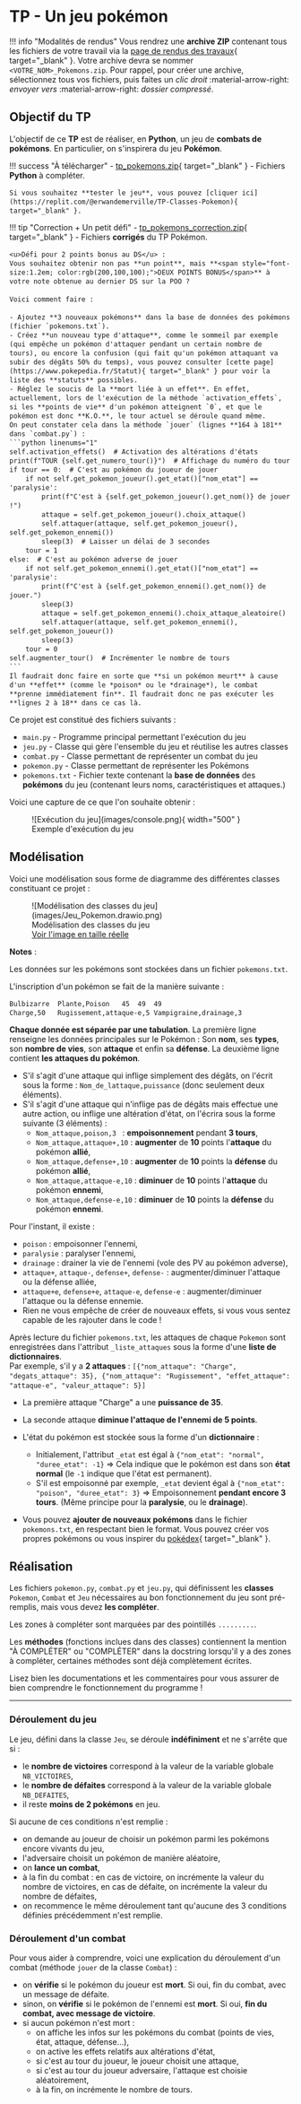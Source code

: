 # TP - Un jeu pokémon

!!! info "Modalités de rendus"
    Vous rendrez une **archive ZIP** contenant tous les fichiers de votre travail via la [page de rendus des travaux](../../rendus.md){ target="_blank" }. Votre archive devra se nommer `<VOTRE_NOM>_Pokemons.zip`. Pour rappel, pour créer une archive, sélectionnez tous vos fichiers, puis faites un *clic droit* :material-arrow-right: *envoyer vers* :material-arrow-right: *dossier compressé*.

## Objectif du TP

L'objectif de ce **TP** est de réaliser, en **Python**, un jeu de **combats de pokémons**.
En particulier, on s'inspirera du jeu **Pokémon**.

!!! success "À télécharger"
    - [tp_pokemons.zip](exercices/tp_pokemons.zip){ target="_blank" } - Fichiers **Python** à compléter.

    Si vous souhaitez **tester le jeu**, vous pouvez [cliquer ici](https://replit.com/@erwandemerville/TP-Classes-Pokemon){ target="_blank" }.

!!! tip "Correction + Un petit défi"
    - [tp_pokemons_correction.zip](exercices/tp_pokemons_correction.zip){ target="_blank" } - Fichiers **corrigés** du TP Pokémon.

    <u>Défi pour 2 points bonus au DS</u> :  
    Vous souhaitez obtenir non pas **un point**, mais **<span style="font-size:1.2em; color:rgb(200,100,100);">DEUX POINTS BONUS</span>** à votre note obtenue au dernier DS sur la POO ?

    Voici comment faire :

    - Ajoutez **3 nouveaux pokémons** dans la base de données des pokémons (fichier `pokemons.txt`).
    - Créez **un nouveau type d'attaque**, comme le sommeil par exemple (qui empêche un pokémon d'attaquer pendant un certain nombre de tours), ou encore la confusion (qui fait qu'un pokémon attaquant va subir des dégâts 50% du temps), vous pouvez consulter [cette page](https://www.pokepedia.fr/Statut){ target="_blank" } pour voir la liste des **statuts** possibles.
    - Réglez le soucis de la **mort liée à un effet**. En effet, actuellement, lors de l'exécution de la méthode `activation_effets`, si les **points de vie** d'un pokémon atteignent `0`, et que le pokémon est donc **K.O.**, le tour actuel se déroule quand même.  
    On peut constater cela dans la méthode `jouer` (lignes **164 à 181** dans `combat.py`) :
    ```python linenums="1"
    self.activation_effets()  # Activation des altérations d'états
    print(f"TOUR {self.get_numero_tour()}")  # Affichage du numéro du tour
    if tour == 0:  # C'est au pokémon du joueur de jouer
        if not self.get_pokemon_joueur().get_etat()["nom_etat"] == 'paralysie':
            print(f"C'est à {self.get_pokemon_joueur().get_nom()} de jouer !")
            attaque = self.get_pokemon_joueur().choix_attaque()
            self.attaquer(attaque, self.get_pokemon_joueur(), self.get_pokemon_ennemi())
            sleep(3)  # Laisser un délai de 3 secondes
        tour = 1
    else:  # C'est au pokémon adverse de jouer
        if not self.get_pokemon_ennemi().get_etat()["nom_etat"] == 'paralysie':
            print(f"C'est à {self.get_pokemon_ennemi().get_nom()} de jouer.")
            sleep(3)
            attaque = self.get_pokemon_ennemi().choix_attaque_aleatoire()
            self.attaquer(attaque, self.get_pokemon_ennemi(), self.get_pokemon_joueur())
            sleep(3)
        tour = 0
    self.augmenter_tour()  # Incrémenter le nombre de tours
    ```
    Il faudrait donc faire en sorte que **si un pokémon meurt** à cause d'un **effet** (comme le *poison* ou le *drainage*), le combat **prenne immédiatement fin**. Il faudrait donc ne pas exécuter les **lignes 2 à 18** dans ce cas là.

Ce projet est constitué des fichiers suivants :

* `main.py` - Programme principal permettant l'exécution du jeu
* `jeu.py` - Classe qui gère l'ensemble du jeu et réutilise les autres classes
* `combat.py` - Classe permettant de représenter un combat du jeu
* `pokemon.py` - Classe permettant de représenter les Pokémons
* `pokemons.txt` - Fichier texte contenant la **base de données** des **pokémons** du jeu (contenant leurs noms, caractéristiques et attaques.)

Voici une capture de ce que l'on souhaite obtenir :

<figure markdown>
  ![Exécution du jeu](images/console.png){ width="500" }
  <figcaption>Exemple d'exécution du jeu</figcaption>
</figure>

## Modélisation

Voici une modélisation sous forme de diagramme des différentes classes constituant ce projet :

<figure markdown>
  ![Modélisation des classes du jeu](images/Jeu_Pokemon.drawio.png)
  <figcaption>Modélisation des classes du jeu<br /><a href="../images/Jeu_Pokemon.drawio.png" target="_blank">Voir l'image en taille réelle</a></figcaption>
</figure>

**Notes** :

Les données sur les pokémons sont stockées dans un fichier `pokemons.txt`.

L'inscription d'un pokémon se fait de la manière suivante :

```
Bulbizarre	Plante,Poison	45	49	49
Charge,50	Rugissement,attaque-e,5	Vampigraine,drainage,3
```

**Chaque donnée est séparée par une tabulation**.
La première ligne renseigne les données principales sur le Pokémon : Son **nom**, ses **types**, son **nombre de vies**, son **attaque** et enfin sa **défense**.
La deuxième ligne contient **les attaques du pokémon**.

- S'il s'agit d'une attaque qui inflige simplement des dégâts, on l'écrit sous la forme : `Nom_de_lattaque,puissance` (donc seulement deux éléments).
- S'il s'agit d'une attaque qui n'inflige pas de dégâts mais effectue une autre action, ou inflige une altération d'état, on l'écrira sous la forme suivante (3 éléments) :
    - `Nom_attaque,poison,3 ` : **empoisonnement** pendant **3 tours**,
    - `Nom_attaque,attaque+,10` : **augmenter** de **10** points l'**attaque** du pokémon **allié**,
    - `Nom_attaque,defense+,10` : **augmenter** de **10** points la **défense** du pokémon **allié**,
    - `Nom_attaque,attaque-e,10` : **diminuer** de **10** points l'**attaque** du pokémon **ennemi**,
    - `Nom_attaque,defense-e,10` : **diminuer** de **10** points la **défense** du pokémon **ennemi**.

Pour l'instant, il existe :

* `poison` : empoisonner l'ennemi,
* `paralysie` : paralyser l'ennemi,
* `drainage` : drainer la vie de l'ennemi (vole des PV au pokémon adverse),
* `attaque+`, `attaque-`, `defense+`, `defense-` : augmenter/diminuer l'attaque ou la défense alliée,
* `attaque+e`, `defense+e`, `attaque-e`, `defense-e` : augmenter/diminuer l'attaque ou la défense ennemie.
* Rien ne vous empêche de créer de nouveaux effets, si vous vous sentez capable de les rajouter dans le code !

Après lecture du fichier `pokemons.txt`, les attaques de chaque `Pokemon` sont enregistrées dans l'attribut `_liste_attaques` sous la forme d'une **liste de dictionnaires**.  
Par exemple, s'il y a **2 attaques** : `[{"nom_attaque": "Charge", "degats_attaque": 35}, {"nom_attaque": "Rugissement", "effet_attaque": "attaque-e", "valeur_attaque": 5}]`

- La première attaque "Charge" a une **puissance de 35**.
- La seconde attaque **diminue l'attaque de l'ennemi de 5 points**.

- L'état du pokémon est stockée sous la forme d'un **dictionnaire** :
    - Initialement, l'attribut `_etat` est égal à `{"nom_etat": "normal", "duree_etat": -1}` => Cela indique que le pokémon est dans son **état normal** (le `-1` indique que l'état est permanent).
    - S'il est empoisonné par exemple, `_etat` devient égal à `{"nom_etat": "poison", "duree_etat": 3}` => Empoisonnement **pendant encore 3 tours**. (Même principe pour la **paralysie**, ou le **drainage**).

- Vous pouvez **ajouter de nouveaux pokémons** dans le fichier `pokemons.txt`, en respectant bien le format.
Vous pouvez créer vos propres pokémons ou vous inspirer du [pokédex](https://www.pokebip.com/pokedex/pokedex_5G_liste_des_pokemon.html){ target="_blank" }.

## Réalisation

Les fichiers `pokemon.py`, `combat.py` et `jeu.py`, qui définissent les **classes** `Pokemon`, `Combat` et `Jeu` nécessaires au bon fonctionnement du jeu sont pré-remplis, mais vous devez **les compléter**.

Les zones à compléter sont marquées par des pointillés `.........`.

Les **méthodes** (fonctions inclues dans des classes) contiennent la mention "À COMPLÉTER" ou "COMPLÉTER" dans la docstring lorsqu'il y a des zones à compléter, certaines méthodes sont déjà complètement écrites.

Lisez bien les documentations et les commentaires pour vous assurer de bien comprendre le fonctionnement du programme !

---

### Déroulement du jeu

Le jeu, défini dans la classe `Jeu`, se déroule **indéfiniment** et ne s'arrête que si :

* le **nombre de victoires** correspond à la valeur de la variable globale `NB_VICTOIRES`,
* le **nombre de défaites** correspond à la valeur de la variable globale `NB_DEFAITES`,
* il reste **moins de 2 pokémons** en jeu.

Si aucune de ces conditions n'est remplie :

* on demande au joueur de choisir un pokémon parmi les pokémons encore vivants du jeu,
* l'adversaire choisit un pokémon de manière aléatoire,
* on **lance un combat**,
* à la fin du combat : en cas de victoire, on incrémente la valeur du nombre de victoires, en cas de défaite, on incrémente la valeur du nombre de défaites,
* on recommence le même déroulement tant qu'aucune des 3 conditions définies précédemment n'est remplie.

### Déroulement d'un combat

Pour vous aider à comprendre, voici une explication du déroulement d'un combat (méthode `jouer` de la classe `Combat`) :

* on **vérifie** si le pokémon du joueur est **mort**. Si oui, fin du combat, avec un message de défaite.
* sinon, on **vérifie** si le pokémon de l'ennemi est **mort**. Si oui, **fin du combat, avec message de victoire**.
* si aucun pokémon n'est mort :
  * on affiche les infos sur les pokémons du combat (points de vies, état, attaque, défense...),
  * on active les effets relatifs aux altérations d'état,
  * si c'est au tour du joueur, le joueur choisit une attaque,
  * si c'est au tour du joueur adversaire, l'attaque est choisie aléatoirement,
  * à la fin, on incrémente le nombre de tours.
